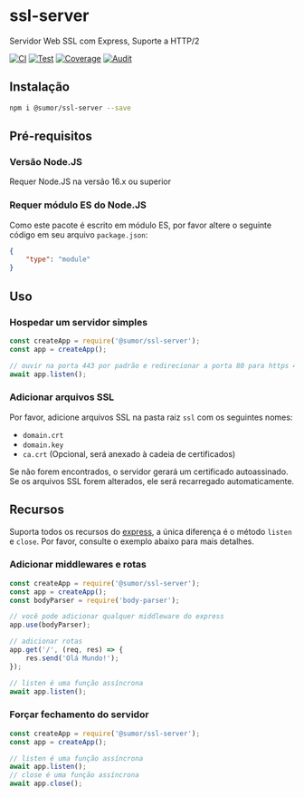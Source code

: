 # ssl-server
Servidor Web SSL com Express, Suporte a HTTP/2

[![CI](https://github.com/sumor-cloud/ssl-server/actions/workflows/ci.yml/badge.svg)](https://github.com/sumor-cloud/ssl-server/actions/workflows/ci.yml)
[![Test](https://github.com/sumor-cloud/ssl-server/actions/workflows/ut.yml/badge.svg)](https://github.com/sumor-cloud/ssl-server/actions/workflows/ut.yml)
[![Coverage](https://github.com/sumor-cloud/ssl-server/actions/workflows/coverage.yml/badge.svg)](https://github.com/sumor-cloud/ssl-server/actions/workflows/coverage.yml)
[![Audit](https://github.com/sumor-cloud/ssl-server/actions/workflows/audit.yml/badge.svg)](https://github.com/sumor-cloud/ssl-server/actions/workflows/audit.yml)

## Instalação
```bash
npm i @sumor/ssl-server --save
```

## Pré-requisitos

### Versão Node.JS
Requer Node.JS na versão 16.x ou superior

### Requer módulo ES do Node.JS
Como este pacote é escrito em módulo ES, por favor altere o seguinte código em seu arquivo `package.json`:
```json
{
    "type": "module"
}
```

## Uso

### Hospedar um servidor simples

```javascript
const createApp = require('@sumor/ssl-server');
const app = createApp();

// ouvir na porta 443 por padrão e redirecionar a porta 80 para https 443
await app.listen();
```


### Adicionar arquivos SSL
Por favor, adicione arquivos SSL na pasta raiz `ssl` com os seguintes nomes:
- `domain.crt`
- `domain.key`
- `ca.crt` (Opcional, será anexado à cadeia de certificados)

Se não forem encontrados, o servidor gerará um certificado autoassinado.
Se os arquivos SSL forem alterados, ele será recarregado automaticamente.

## Recursos

Suporta todos os recursos do [express](https://www.npmjs.com/package/express), a única diferença é o método `listen` e `close`. Por favor, consulte o exemplo abaixo para mais detalhes.

### Adicionar middlewares e rotas

```javascript
const createApp = require('@sumor/ssl-server');
const app = createApp();
const bodyParser = require('body-parser');

// você pode adicionar qualquer middleware do express
app.use(bodyParser);

// adicionar rotas
app.get('/', (req, res) => {
    res.send('Olá Mundo!');
});

// listen é uma função assíncrona
await app.listen();
```

### Forçar fechamento do servidor

```javascript
const createApp = require('@sumor/ssl-server');
const app = createApp();

// listen é uma função assíncrona
await app.listen();
// close é uma função assíncrona
await app.close();
```